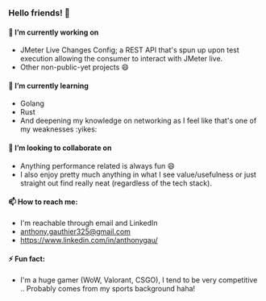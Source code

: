 ### Hello friends! 👋


#### 🔭 I’m currently working on 
-  JMeter Live Changes Config; a REST API that's spun up upon test execution allowing the consumer to interact with JMeter live.
-  Other non-public-yet projects :smile:


#### 🌱 I’m currently learning
- Golang
- Rust
- And deepening my knowledge on networking as I feel like that's one of my weaknesses :yikes:

#### 👯 I’m looking to collaborate on 
- Anything performance related is always fun :smile:
- I also enjoy pretty much anything in what I see value/usefulness or just straight out find really neat (regardless of the tech stack).

#### 📫 How to reach me: 
- I'm reachable through email and LinkedIn
- anthony.gauthier325@gmail.com
- https://www.linkedin.com/in/anthonygau/

#### ⚡ Fun fact: 
- I'm a huge gamer (WoW, Valorant, CSGO), I tend to be very competitive .. Probably comes from my sports background haha!
